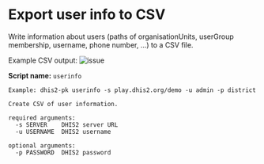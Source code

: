 Export user info to CSV
=======================

Write information about users (paths of organisationUnits, userGroup
membership, username, phone number, ...) to a CSV file.

Example CSV output: ![issue](https://i.imgur.com/2zkIFVi.png)

**Script name:** `userinfo`

```
Example: dhis2-pk userinfo -s play.dhis2.org/demo -u admin -p district

Create CSV of user information.

required arguments:
  -s SERVER    DHIS2 server URL
  -u USERNAME  DHIS2 username

optional arguments:
  -p PASSWORD  DHIS2 password
```
